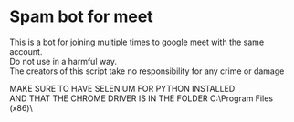 # Spam bot for meet

This is a bot for joining multiple times to google meet with the same account. <br>
Do not use in a harmful way. <br>
The creators of this script take no responsibility for any crime or damage <br>

MAKE SURE TO HAVE SELENIUM FOR PYTHON INSTALLED <br>
AND THAT THE CHROME DRIVER IS IN THE FOLDER C:\Program Files (x86)\
